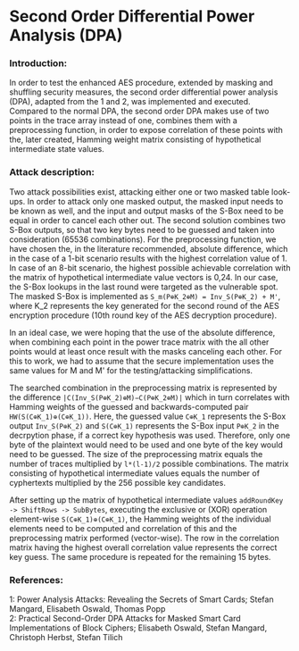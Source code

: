 Second Order Differential Power Analysis (DPA)
================

### Introduction:
In order to test the enhanced AES procedure, extended by masking and shuffling security measures, 
the second order differential power analysis (DPA), adapted from the 1 and 2, was implemented and 
executed. Compared to the normal DPA, the second order DPA makes use of two points in the 
trace array instead of one, combines them with a preprocessing function, in order to expose 
correlation of these points with the, later created, Hamming weight matrix consisting of hypothetical 
intermediate state values. 

### Attack description:

Two attack possibilities exist, attacking either one or two masked table 
look-ups. In order to attack only one masked output, the masked input needs to be known as well, and the 
input and output masks of the S-Box need to be equal in order to cancel each other out. The second solution 
combines two S-Box outputs, so that two key bytes need to be guessed and taken into consideration 
(65536 combinations). For the preprocessing function, we have chosen the, in the literature recommended, 
absolute difference, which in the case of a 1-bit scenario results with the highest correlation value of 1. 
In case of an 8-bit scenario, the highest possible achievable correlation with the matrix of hypothetical 
intermediate value vectors is 0,24. In our case, the S-Box lookups in the last round were targeted as the 
vulnerable spot. The masked S-Box is implemented as `S_m(P⊕K_2⊕M) = Inv_S(P⊕K_2) + M'`, where K_2 represents the key generated for the second round of the AES encryption procedure 
(10th round key of the AES decryption procedure).

In an ideal case, we were hoping that the use of the absolute difference, when combining each point in 
the power trace matrix with the all other points would at least once result with the masks canceling 
each other. For this to work, we had to assume that the secure implementation uses the same values 
for M and M' for the testing/attacking simplifications.

The searched combination in the preprocessing matrix is represented by the difference 
`|C(Inv_S(P⊕K_2)⊕M)−C(P⊕K_2⊕M)|` which in turn correlates with Hamming weights of the guessed 
and backwards-computed pair `HW(S(C⊕K_1)⊕(C⊕K_1))`. Here, the guessed value `C⊕K_1` 
represents the S-Box output `Inv_S(P⊕K_2)` and `S(C⊕K_1)` represents the S-Box input `P⊕K_2` in the 
decrpytion phase, if a correct key hypothesis was used. Therefore, only one byte of the plaintext 
would need to be used and one byte of the key would need to be guessed. The size of the preprocessing 
matrix equals the number of traces multiplied by `l*(l-1)/2` possible combinations. The matrix consisting 
of hypothetical intermediate values equals the number of cyphertexts multiplied by the 256 possible 
key candidates.

After setting up the matrix of hypothetical intermediate values `addRoundKey -> ShiftRows -> SubBytes`, 
executing the exclusive or (XOR) operation element-wise `S(C⊕K_1)⊕(C⊕K_1)`, the Hamming weights of 
the individual elements need to be computed and correlation of this and the preprocessing matrix
performed (vector-wise). The row in the correlation matrix having the highest overall correlation 
value represents the correct key guess. The same procedure is repeated for the remaining 15 bytes.

### References:
1: Power Analysis Attacks: Revealing the Secrets of Smart Cards; Stefan Mangard, Elisabeth Oswald, Thomas Popp  
2: Practical Second-Order DPA Attacks for Masked Smart Card Implementations of Block Ciphers; Elisabeth Oswald, Stefan Mangard, Christoph Herbst, Stefan Tilich

